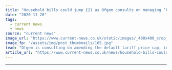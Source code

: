 ```yaml
---
title: "Household bills could jump £21 as Ofgem consults on managing ‘bad debt’ through tariff changes"
date: "2020-11-20"
tags: 
  - current news
  - news
source: "current news"
image_url: "https://www.current-news.co.uk/static/images/_400x400_crop_center-center/GettyImages-smart-meter.jpg"
image_fp: "/assets/img/post_thumbnails/165.jpg"
lead: "​Ofgem is consulting on amending the default tariff price cap, in a move that would increase household energy bills by £21 per household."
article_url: "https://www.current-news.co.uk/news/household-bills-could-jump-21-as-ofgem-consults-on-managing-bad-debt-through-tariff-changes?utm_source=rss-feeds&utm_medium=rss&utm_campaign=rss"
---
```


---
